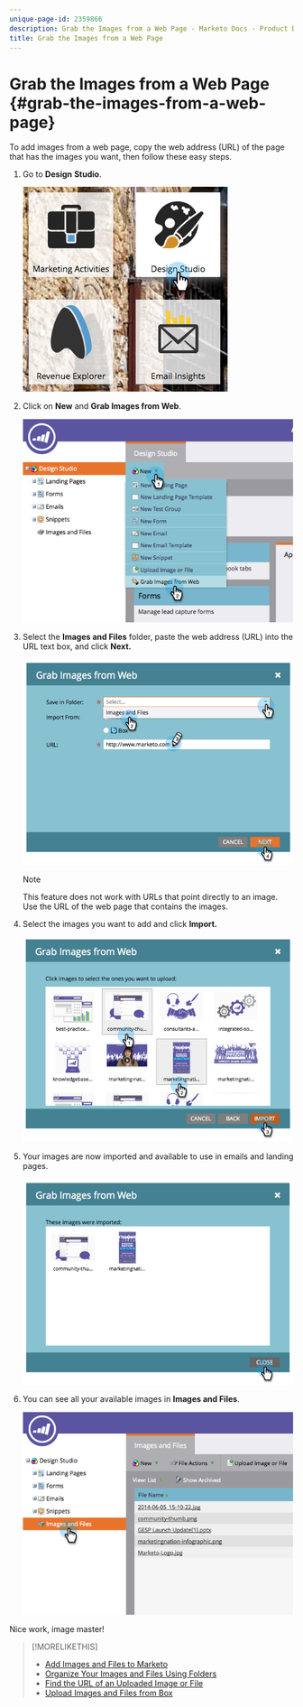 ```yaml
---
unique-page-id: 2359866
description: Grab the Images from a Web Page - Marketo Docs - Product Documentation
title: Grab the Images from a Web Page
---
```


# Grab the Images from a Web Page {#grab-the-images-from-a-web-page}

To add images from a web page, copy the web address (URL) of the page that has the images you want, then follow these easy steps.

1. Go to **Design** **Studio**.

   ![](assets/designstudio-2.png)

1. Click on **New** and **Grab Images from Web**. 

   ![](assets/image2014-9-16-11-3a37-3a46.png)

1. Select the **Images and Files** folder, paste the web address (URL) into the URL text box, and click **Next.** 

   ![](assets/image2014-9-16-11-3a37-3a55.png)

   >[!NOTE]
   >
   >This feature does not work with URLs that point directly to an image. Use the URL of the web page that contains the images.

1. Select the images you want to add and click **Import.**

   ![](assets/image2014-9-16-11-3a38-3a3.png)

1. Your images are now imported and available to use in emails and landing pages.

   ![](assets/image2014-9-16-11-3a38-3a9.png)

1. You can see all your available images in **Images and Files**.

   ![](assets/image2014-9-16-11-3a38-3a18.png)

Nice work, image master!

>[!MORELIKETHIS]
>
>* [Add Images and Files to Marketo](add-images-and-files-to-marketo.md)
>* [Organize Your Images and Files Using Folders](organize-your-images-and-files-using-folders.md)
>* [Find the URL of an Uploaded Image or File](find-the-url-of-an-uploaded-image-or-file.md)
>* [Upload Images and Files from Box](upload-images-and-files-from-box.md)
>

